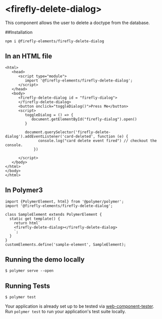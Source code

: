 # <firefly-delete-dialog\>

This component allows the user to delete a doctype from the database.

##Installation 

```
npm i @firefly-elements/firefly-delete-dialog
```

## In an HTML file
```
<html>
   <head>
      <script type="module">
         import '@firefly-elements/firefly-delete-dialog';
      </script>
   </head>
   <body>
      <firefly-delete-dialog id = "firefly-dialog">
      </firefly-delete-dialog>
      <button onclick="toggleDialog()">Press Me</button>
      <script>
         toggleDialog = () => {
            document.getElementById("firefly-dialog").open()
         }
         
         document.querySelector('firefly-delete-dialog').addEventListener('card-deleted', function (e) {
               console.log("card delete event fired") // checkout the console.
             })
         
      </script>
   </body>
</html>
</body>
</html>
```

## In Polymer3

```
import {PolymerElement, html} from '@polymer/polymer';
import '@firefly-elements/firefly-delete-dialog';

class SampleElement extends PolymerElement {
  static get template() {
    return html`
    <firefly-delete-dialog></firefly-delete-dialog>
    `;
  }
}
customElements.define('sample-element', SampleElement);

```



## Running the demo locally
```
$ polymer serve --open
```

## Running Tests
```
$ polymer test
```

Your application is already set up to be tested via [web-component-tester](https://github.com/Polymer/web-component-tester). Run `polymer test` to run your application's test suite locally.
